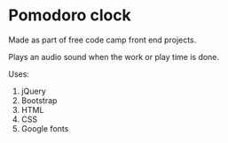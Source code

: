 # Pomodoro clock

Made as part of free code camp front end projects.

Plays an audio sound when the work or play time is done.

Uses:

1. jQuery
2. Bootstrap
3. HTML
4. CSS
5. Google fonts
